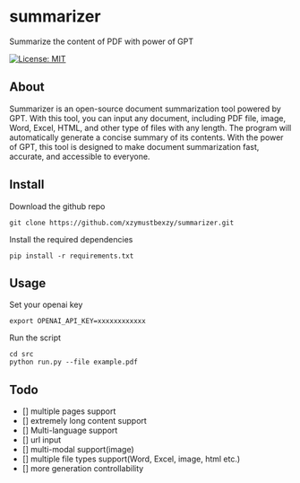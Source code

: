 # summarizer
Summarize the content of PDF with power of GPT


[![License: MIT](https://img.shields.io/badge/License-MIT-yellow.svg)](https://opensource.org/licenses/MIT)  

## About
Summarizer is an open-source document summarization tool powered by GPT. With this tool, you can input any document, including PDF file, image, Word, Excel, HTML, and other type of files with any length. The program will automatically generate a concise summary of its contents. With the power of GPT, this tool is designed to make document summarization fast, accurate, and accessible to everyone. 

## Install
Download the github repo
```shell
git clone https://github.com/xzymustbexzy/summarizer.git
```

Install the required dependencies
```shell
pip install -r requirements.txt
```

## Usage
Set your openai key
```shell
export OPENAI_API_KEY=xxxxxxxxxxxx
```
Run the script
```shell
cd src
python run.py --file example.pdf
```

## Todo
- [] multiple pages support
- [] extremely long content support
- [] Multi-language support
- [] url input
- [] multi-modal support(image)
- [] multiple file types support(Word, Excel, image, html etc.)
- [] more generation controllability
